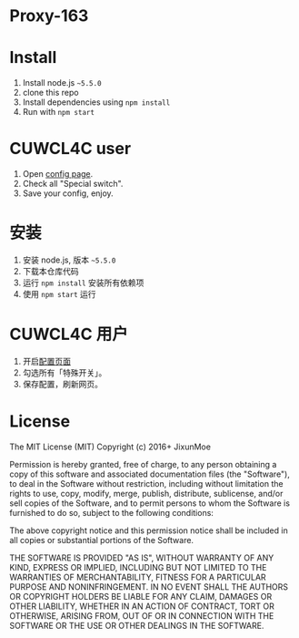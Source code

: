 # Proxy-163

# Install
1. Install node.js `~5.5.0`
2. clone this repo
3. Install dependencies using `npm install`
4. Run with `npm start`

# CUWCL4C user
1. Open [config page](https://jixunmoe.github.io/cuwcl4c/config/).
2. Check all "Special switch".
3. Save your config, enjoy.

# 安装
1. 安装 node.js, 版本 `~5.5.0`
2. 下载本仓库代码
3. 运行 `npm install` 安装所有依赖项
4. 使用 `npm start` 运行

# CUWCL4C 用户
1. 开启[配置页面](https://jixunmoe.github.io/cuwcl4c/config/)
2. 勾选所有「特殊开关」。
3. 保存配置，刷新网页。

# License
The MIT License (MIT)
Copyright (c) 2016+ JixunMoe

Permission is hereby granted, free of charge, to any person obtaining a copy of this software and associated documentation files (the "Software"), to deal in the Software without restriction, including without limitation the rights to use, copy, modify, merge, publish, distribute, sublicense, and/or sell copies of the Software, and to permit persons to whom the Software is furnished to do so, subject to the following conditions:

The above copyright notice and this permission notice shall be included in all copies or substantial portions of the Software.

THE SOFTWARE IS PROVIDED "AS IS", WITHOUT WARRANTY OF ANY KIND, EXPRESS OR IMPLIED, INCLUDING BUT NOT LIMITED TO THE WARRANTIES OF MERCHANTABILITY, FITNESS FOR A PARTICULAR PURPOSE AND NONINFRINGEMENT. IN NO EVENT SHALL THE AUTHORS OR COPYRIGHT HOLDERS BE LIABLE FOR ANY CLAIM, DAMAGES OR OTHER LIABILITY, WHETHER IN AN ACTION OF CONTRACT, TORT OR OTHERWISE, ARISING FROM, OUT OF OR IN CONNECTION WITH THE SOFTWARE OR THE USE OR OTHER DEALINGS IN THE SOFTWARE.

